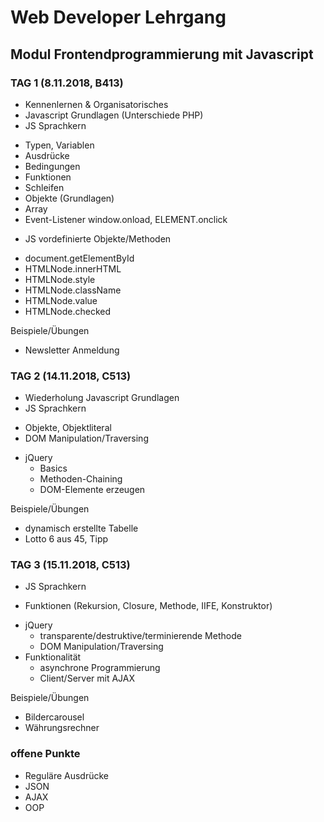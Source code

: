 #  Web Developer Lehrgang   
## Modul Frontendprogrammierung mit Javascript
### TAG 1 (8.11.2018, B413)
-	Kennenlernen & Organisatorisches
-	Javascript Grundlagen (Unterschiede PHP)
-	JS Sprachkern
  *	Typen, Variablen
  *	Ausdrücke
  *	Bedingungen
  * Funktionen
  * Schleifen  
  * Objekte (Grundlagen)
  * Array
  *	Event-Listener window.onload, ELEMENT.onclick
-	JS vordefinierte Objekte/Methoden
  *	document.getElementById
  *	HTMLNode.innerHTML
  *	HTMLNode.style
  * HTMLNode.className
  * HTMLNode.value
  * HTMLNode.checked

Beispiele/Übungen
- Newsletter Anmeldung


### TAG 2 (14.11.2018, C513)
- Wiederholung Javascript Grundlagen
-	JS Sprachkern
  * Objekte, Objektliteral
  * DOM Manipulation/Traversing
- jQuery
  * Basics
  * Methoden-Chaining  
  * DOM-Elemente erzeugen

Beispiele/Übungen
- dynamisch erstellte Tabelle
- Lotto 6 aus 45, Tipp

### TAG 3 (15.11.2018, C513)
-	JS Sprachkern
  * Funktionen (Rekursion, Closure, Methode, IIFE, Konstruktor)
- jQuery
  * transparente/destruktive/terminierende Methode
  * DOM Manipulation/Traversing
- Funktionalität
  * asynchrone Programmierung
  * Client/Server mit AJAX

Beispiele/Übungen
- Bildercarousel
- Währungsrechner


### offene Punkte
- Reguläre Ausdrücke
- JSON
- AJAX
- OOP

